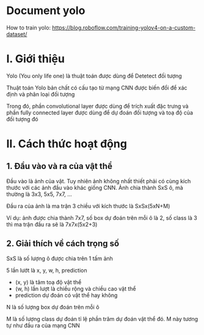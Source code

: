 # Document yolo
How to train yolo: https://blog.roboflow.com/training-yolov4-on-a-custom-dataset/

# I. Giới thiệu
<p>Yolo (You only life one) là thuật toán được dùng để Detetect đối tượng</p>
<p>Thuật toán Yolo bản chất có cấu tạo từ mạng CNN được biến đổi để xác định và phân loại đối tượng</p>
<p>Trong đó, phần convolutional layer được dùng để trích xuất đặc trưng và phần fully connected layer được dùng để dự đoán đối tượng và toạ độ của đối tượng đó</p>
<h1>II. Cách thức hoạt động</h1>
<h2>1. Đầu vào và ra của vật thể</h2>
<p>Đầu vào là ảnh của vật. Tuy nhiên ảnh không nhất thiết phải có cùng kích thước với các ảnh đầu vào khác giống CNN. Ảnh chia thành SxS ô, mà thường là 3x3, 5x5, 7x7, ...</p>
<p>Đầu ra của ảnh là ma trận 3 chiều với kích thước là SxSx(5xN+M)</p>
<p>Ví dụ: ảnh được chia thành 7x7, số box dự đoán trên mỗi ô là 2, số class là 3 thì ma trận đầu ra sẽ là 7x7x(5x2+3)</p>
<h2>2. Giải thích về cách trọng số</h2>
<p>SxS là số lượng ô được chia trên 1 tấm ảnh</p>
<p>5 lần lướt là x, y, w, h, prediction</p>
<ul>
<li>(x, y) là tâm toạ độ vật thể</li>
<li>(w, h) lần lượt là chiều rộng và chiều cao vật thể</li>
<li>prediction dự đoán có vật thể hay không</li>
</ul>
<p>N là số lượng box dự đoán trên mỗi ô</p>
<p>M là số lượng class dự đoán tỉ lệ phần trăm dự đoán vật thể đó. M này tương tự như đầu ra của mạng CNN</p>
